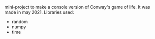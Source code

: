 mini-project to make a console version of Conway's game of life. It was made in may 2021.
Libraries used:

- random
- numpy
- time
